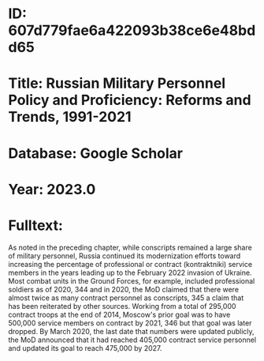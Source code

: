 # ID: 607d779fae6a422093b38ce6e48bdd65
# Title: Russian Military Personnel Policy and Proficiency: Reforms and Trends, 1991-2021
# Database: Google Scholar
# Year: 2023.0
# Fulltext:
As noted in the preceding chapter, while conscripts remained a large share of military personnel, Russia continued its modernization efforts toward increasing the percentage of professional or contract (kontraktniki) service members in the years leading up to the February 2022 invasion of Ukraine.
Most combat units in the Ground Forces, for example, included professional soldiers as of 2020, 344 and in 2020, the MoD claimed that there were almost twice as many contract personnel as conscripts, 345 a claim that has been reiterated by other sources.
Working from a total of 295,000 contract troops at the end of 2014, Moscow's prior goal was to have 500,000 service members on contract by 2021, 346 but that goal was later dropped.
By March 2020, the last date that numbers were updated publicly, the MoD announced that it had reached 405,000 contract service personnel and updated its goal to reach 475,000 by 2027.